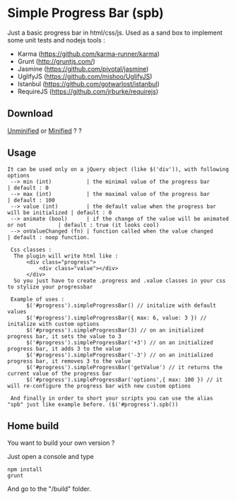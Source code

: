 Simple Progress Bar (spb)
=================

Just a basic progress bar in html/css/js. Used as a sand box to implement some unit tests and nodejs tools :
* Karma (https://github.com/karma-runner/karma)
* Grunt (http://gruntjs.com/)
* Jasmine (https://github.com/pivotal/jasmine)
* UglifyJS (https://github.com/mishoo/UglifyJS)
* Istanbul (https://github.com/gotwarlost/istanbul)
* RequireJS (https://github.com/jrburke/requirejs)

Download
--------

[Unminified](https://github.com/ablanchet/SimpleProgressBar/blob/master/src/jquery.simpleprogressbar.js) or [Minified](https://github.com/ablanchet/SimpleProgressBar/blob/master/build/jquery.simpleprogressbar-0.1.0.min.js) ? ?

Usage
-------------

	It can be used only on a jQuery object (like $('div')), with following options
	 --> min (int)           | the minimal value of the progress bar                       | default : 0
	 --> max (int)           | the maximal value of the progress bar                       | default : 100
	 --> value (int)         | the default value when the progress bar will be initialized | default : 0
	 --> animate (bool)      | if the change of the value will be animated or not          | default : true (it looks cool)
	 --> onValueChanged (fn) | function called when the value changed                      | default : noop function.

	 Css classes :
	  The plugin will write html like :
		  <div class="progress">
			  <div class="value"></div>
		  </div>
	  So you just have to create .progress and .value classes in your css to stylize your progressbar

	 Example of uses :
		  $('#progress').simpleProgressBar() // initalize with default values
		  $('#progress').simpleProgressBar({ max: 6, value: 3 }) // initalize with custom options
		  $('#progress').simpleProgressBar(3) // on an initialized progress bar, it sets the value to 3
		  $('#progress').simpleProgressBar('+3') // on an initialized progress bar, it adds 3 to the value
		  $('#progress').simpleProgressBar('-3') // on an initialized progress bar, it removes 3 to the value
		  $('#progress').simpleProgressBar('getValue') // it returns the current value of the progress bar
		  $('#progress').simpleProgressBar('options',{ max: 100 }) // it will re-configure the progress bar with new custom options

	 And finally in order to short your scripts you can use the alias "spb" just like example before. ($('#progress').spb())
	

Home build
----------

You want to build your own version ? 

Just open a console and type

	npm install
	grunt
 
And go to the "/build" folder.
